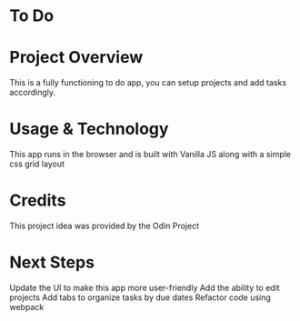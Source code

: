 # To Do

# Project Overview
This is a fully functioning to do app, you can setup projects and add tasks accordingly.

# Usage & Technology
This app runs in the browser and is built with Vanilla JS along with a simple css grid layout

# Credits
This project idea was provided by the Odin Project

# Next Steps
Update the UI to make this app more user-friendly
Add the ability to edit projects
Add tabs to organize tasks by due dates
Refactor code using webpack
